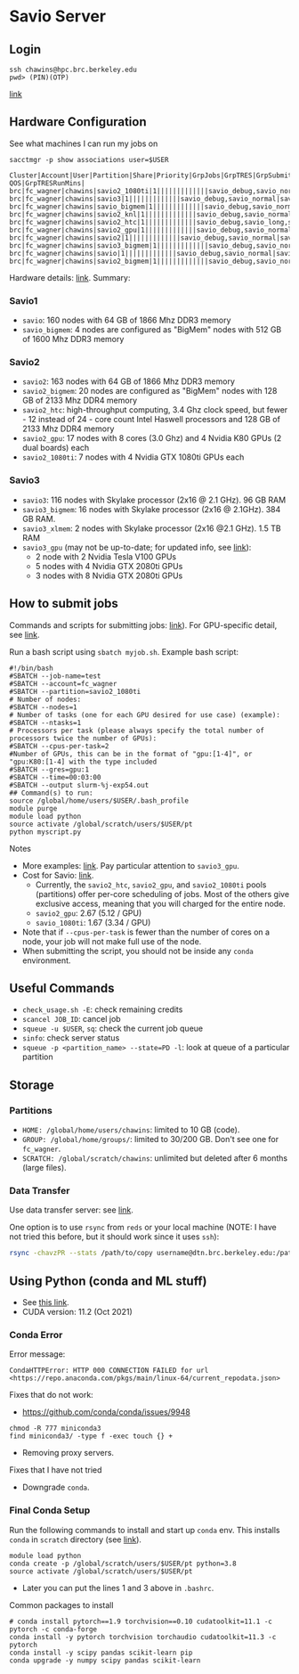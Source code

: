 # Savio Server

## Login

```[bash]
ssh chawins@hpc.brc.berkeley.edu
pwd> (PIN)(OTP)
```

[link](https://docs-research-it.berkeley.edu/services/high-performance-computing/user-guide/logging-brc-clusters/)

## Hardware Configuration

See what machines I can run my jobs on

```[bash]
sacctmgr -p show associations user=$USER

Cluster|Account|User|Partition|Share|Priority|GrpJobs|GrpTRES|GrpSubmit|GrpWall|GrpTRESMins|MaxJobs|MaxTRES|MaxTRESPerNode|MaxSubmit|MaxWall|MaxTRESMins|QOS|Def QOS|GrpTRESRunMins|
brc|fc_wagner|chawins|savio2_1080ti|1|||||||||||||savio_debug,savio_normal|savio_normal||
brc|fc_wagner|chawins|savio3|1|||||||||||||savio_debug,savio_normal|savio_normal||
brc|fc_wagner|chawins|savio_bigmem|1|||||||||||||savio_debug,savio_normal|savio_normal||
brc|fc_wagner|chawins|savio2_knl|1|||||||||||||savio_debug,savio_normal|savio_normal||
brc|fc_wagner|chawins|savio2_htc|1|||||||||||||savio_debug,savio_long,savio_normal|savio_normal||
brc|fc_wagner|chawins|savio2_gpu|1|||||||||||||savio_debug,savio_normal|savio_normal||
brc|fc_wagner|chawins|savio2|1|||||||||||||savio_debug,savio_normal|savio_normal||
brc|fc_wagner|chawins|savio3_bigmem|1|||||||||||||savio_debug,savio_normal|savio_normal||
brc|fc_wagner|chawins|savio|1|||||||||||||savio_debug,savio_normal|savio_normal||
brc|fc_wagner|chawins|savio2_bigmem|1|||||||||||||savio_debug,savio_normal|savio_normal||
```

Hardware details: [link](https://docs-research-it.berkeley.edu/services/high-performance-computing/user-guide/hardware-config/). Summary:

### Savio1

- `savio`: 160 nodes with 64 GB of 1866 Mhz DDR3 memory
- `savio_bigmem`: 4 nodes are configured as "BigMem" nodes with 512 GB of 1600 Mhz DDR3 memory

### Savio2

- `savio2`: 163 nodes with 64 GB of 1866 Mhz DDR3 memory
- `savio2_bigmem`: 20 nodes are configured as "BigMem" nodes with 128 GB of 2133 Mhz DDR4 memory
- `savio2_htc`: high-throughput computing, 3.4 Ghz clock speed, but fewer - 12 instead of 24 - core count Intel Haswell processors and 128 GB of 2133 Mhz DDR4 memory
- `savio2_gpu`: 17 nodes with 8 cores (3.0 Ghz) and 4 Nvidia K80 GPUs (2 dual boards) each
- `savio2_1080ti`: 7 nodes with 4 Nvidia GTX 1080ti GPUs each  

### Savio3

- `savio3`: 116 nodes with Skylake processor (2x16 @ 2.1 GHz). 96 GB RAM
- `savio3_bigmem`: 16 nodes with Skylake processor (2x16 @ 2.1GHz). 384 GB RAM.
- `savio3_xlmem`: 2 nodes with Skylake processor (2x16 @2.1 GHz). 1.5 TB RAM
- `savio3_gpu` (may not be up-to-date; for updated info, see [link](https://docs-research-it.berkeley.edu/services/high-performance-computing/user-guide/running-your-jobs/submitting-jobs/#gpu-jobs)):
  - 2 node with 2 Nvidia Tesla V100 GPUs
  - 5 nodes with 4 Nvidia GTX 2080ti GPUs
  - 3 nodes with 8 Nvidia GTX 2080ti GPUs

## How to submit jobs

Commands and scripts for submitting jobs: [link](https://docs-research-it.berkeley.edu/services/high-performance-computing/user-guide/running-your-jobs/submitting-jobs/)). For GPU-specific detail, see [link](https://docs-research-it.berkeley.edu/services/high-performance-computing/user-guide/running-your-jobs/submitting-jobs/#gpu-jobs).

Run a bash script using `sbatch myjob.sh`. Example bash script:

```[bash]
#!/bin/bash
#SBATCH --job-name=test
#SBATCH --account=fc_wagner
#SBATCH --partition=savio2_1080ti
# Number of nodes:
#SBATCH --nodes=1
# Number of tasks (one for each GPU desired for use case) (example):
#SBATCH --ntasks=1
# Processors per task (please always specify the total number of processors twice the number of GPUs):
#SBATCH --cpus-per-task=2
#Number of GPUs, this can be in the format of "gpu:[1-4]", or "gpu:K80:[1-4] with the type included
#SBATCH --gres=gpu:1
#SBATCH --time=00:03:00
#SBATCH --output slurm-%j-exp54.out
## Command(s) to run:
source /global/home/users/$USER/.bash_profile
module purge
module load python
source activate /global/scratch/users/$USER/pt
python myscript.py
```

Notes

- More examples: [link](https://docs-research-it.berkeley.edu/services/high-performance-computing/user-guide/running-your-jobs/scheduler-examples/). Pay particular attention to `savio3_gpu`.
- Cost for Savio: [link](https://docs-research-it.berkeley.edu/services/high-performance-computing/user-guide/running-your-jobs/scheduler-config/).
  - Currently, the `savio2_htc`, `savio2_gpu`, and `savio2_1080ti` pools (partitions) offer per-core scheduling of jobs. Most of the others give exclusive access, meaning that you will charged for the entire node.
  - `savio2_gpu`: 2.67 (5.12 / GPU)
  - `savio_1080ti`: 1.67 (3.34 / GPU)
- Note that if `--cpus-per-task` is fewer than the number of cores on a node, your job will not make full use of the node.
- When submitting the script, you should not be inside any `conda` environment.

## Useful Commands

- `check_usage.sh -E`: check remaining credits
- `scancel JOB_ID`: cancel job
- `squeue -u $USER`, `sq`: check the current job queue
- `sinfo`: check server status
- `squeue -p <partition_name> --state=PD -l`: look at queue of a particular partition

## Storage

### Partitions

- `HOME: /global/home/users/chawins`: limited to 10 GB (code).
- `GROUP: /global/home/groups/`: limited to 30/200 GB. Don't see one for `fc_wagner`.
- `SCRATCH: /global/scratch/chawins`: unlimited but deleted after 6 months (large files).

### Data Transfer

Use data transfer server: see [link](https://docs-research-it.berkeley.edu/services/high-performance-computing/user-guide/data/transferring-data/).

One option is to use `rsync` from `reds` or your local machine (NOTE: I have not tried this before, but it should work since it uses `ssh`):

```bash
rsync -chavzPR --stats /path/to/copy username@dtn.brc.berkeley.edu:/path/to/destination
```

## Using Python (conda and ML stuff)

- See [this link](https://docs-research-it.berkeley.edu/services/high-performance-computing/user-guide/software/using-software/using-python-savio/#using-python-on-savio).
- CUDA version: 11.2 (Oct 2021)

### Conda Error

Error message:

```[bash]
CondaHTTPError: HTTP 000 CONNECTION FAILED for url <https://repo.anaconda.com/pkgs/main/linux-64/current_repodata.json>
```

Fixes that do not work:

- https://github.com/conda/conda/issues/9948

```[bash]
chmod -R 777 miniconda3
find miniconda3/ -type f -exec touch {} +
```

- Removing proxy servers.

Fixes that I have not tried

- Downgrade `conda`.

### Final Conda Setup

Run the following commands to install and start up `conda` env. This installs `conda` in `scratch` directory (see [link](https://docs-research-it.berkeley.edu/services/high-performance-computing/user-guide/software/using-software/using-python-savio/#conda)).

```[bash]
module load python
conda create -p /global/scratch/users/$USER/pt python=3.8
source activate /global/scratch/users/$USER/pt
```

- Later you can put the lines 1 and 3 above in `.bashrc`.

Common packages to install

```[bash]
# conda install pytorch==1.9 torchvision==0.10 cudatoolkit=11.1 -c pytorch -c conda-forge
conda install -y pytorch torchvision torchaudio cudatoolkit=11.3 -c pytorch
conda install -y scipy pandas scikit-learn pip
conda upgrade -y numpy scipy pandas scikit-learn
```
